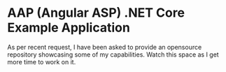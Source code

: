 # AAP (Angular ASP) .NET Core Example Application
As per recent request, I have been asked to provide an opensource repository showcasing some of my capabilities. Watch this space as I get more time to work on it.
